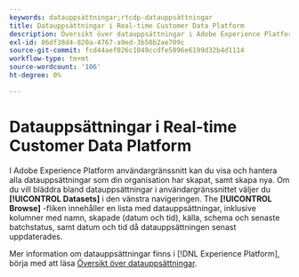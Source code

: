 ```yaml
---
keywords: datauppsättningar;rtcdp-datauppsättningar
title: Datauppsättningar i Real-time Customer Data Platform
description: Översikt över datauppsättningar i Adobe Experience Platform
exl-id: 86df38d4-820a-4767-a9ed-3b50b2ae709c
source-git-commit: fcd44aef026c1049ccdfe5896e6199d32b4d1114
workflow-type: tm+mt
source-wordcount: '106'
ht-degree: 0%

---
```


# Datauppsättningar i Real-time Customer Data Platform

I Adobe Experience Platform användargränssnitt kan du visa och hantera alla datauppsättningar som din organisation har skapat, samt skapa nya. Om du vill bläddra bland datauppsättningar i användargränssnittet väljer du **[!UICONTROL Datasets]** i den vänstra navigeringen. The **[!UICONTROL Browse]** -fliken innehåller en lista med datauppsättningar, inklusive kolumner med namn, skapade (datum och tid), källa, schema och senaste batchstatus, samt datum och tid då datauppsättningen senast uppdaterades.

Mer information om datauppsättningar finns i [!DNL Experience Platform], börja med att läsa [Översikt över datauppsättningar](../../catalog/datasets/overview.md).

